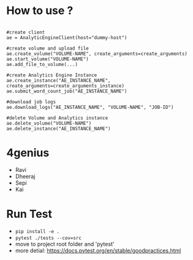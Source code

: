 # How to use ?

```from ibmaemagic import AnalyticEngineClient

#create client
ae = AnalyticEngineClient(host="dummy-host")

#create volume and upload file
ae.create_volume("VOLUME-NAME", create_arguments=create_arguments)
ae.start_volume("VOLUME-NAME")
ae.add_file_to_volume(...)

#create Analytics Engine Instance
ae.create_instance("AE_INSTANCE_NAME", create_arguments=create_arguments_instance)
ae.submit_word_count_job("AE_INSTANCE_NAME")

#download job logs
ae.download_logs("AE_INSTANCE_NAME", "VOLUME-NAME", "JOB-ID")

#delete Volume and Analytics instance
ae.delete_volume("VOLUME-NAME")
ae.delete_instance("AE_INSTANCE_NAME")

```

# 4genius
- Ravi
- Dheeraj
- Sepi
- Kai

# Run Test
* `pip install -e .`
* `pytest ./tests --cov=src`
* move to project root folder and 'pytest'
* more detial: https://docs.pytest.org/en/stable/goodpractices.html
